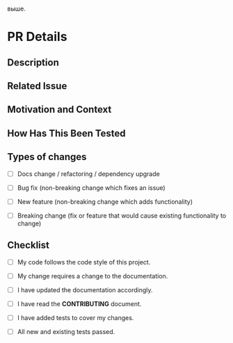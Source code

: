 выше.

# PR Details

<!--- Provide a general summary of your changes in the Title above -->

## Description

<!--- Describe your changes in detail -->

## Related Issue

<!--- This project only accepts pull requests related to open issues -->

<!--- If suggesting a new feature or change, please discuss it in an issue first -->

<!--- If fixing a bug, there should be an issue describing it with steps to reproduce -->

<!--- Please link to the issue here: -->

## Motivation and Context

<!--- Why is this change required? What problem does it solve? -->

## How Has This Been Tested

<!--- Please describe in detail how you tested your changes. -->

<!--- Include details of your testing environment, and the tests you ran to -->

<!--- see how your change affects other areas of the code, etc. -->

## Types of changes

<!--- What types of changes does your code introduce? Put an `x` in all the boxes that apply: -->

- [ ] Docs change / refactoring / dependency upgrade

- [ ] Bug fix (non-breaking change which fixes an issue)

- [ ] New feature (non-breaking change which adds functionality)

- [ ] Breaking change (fix or feature that would cause existing functionality to change)

## Checklist

<!--- Go over all the following points, and put an `x` in all the boxes that apply. -->

<!--- If you're unsure about any of these, don't hesitate to ask. We're here to help! -->

- [ ] My code follows the code style of this project.

- [ ] My change requires a change to the documentation.

- [ ] I have updated the documentation accordingly.

- [ ] I have read the **CONTRIBUTING** document.

- [ ] I have added tests to cover my changes.

- [ ] All new and existing tests passed.
